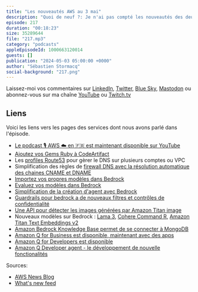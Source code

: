 ```yaml
---
title: "Les nouveautés AWS au 3 mai"
description: "Quoi de neuf ?: Je n'ai pas compté les nouveautés des deux dernières semaines car il y a eu essentieelement deux grosses séries d'annonces, l'une liée à Amazon Bedrock et l'autre à Amazon Q. Je vais évidement passé l'essentiel de cet épisode à expliquer cela. Mais on ne parlera pas que d'IA générative, il y aussi eu des nouveautés coté CodeArtifact et Route53, le service de DNS entièrement managé."
episode: 217
duration: "00:18:23"
size: 35289644
file: "217.mp3"
category: "podcasts"
appleEpisodeId: 1000663120014
guests: []
publication: "2024-05-03 05:00:00 +0000"
author: "Sébastien Stormacq"
social-background: "217.png"
---
```


Laissez-moi vos commentaires sur [LinkedIn](https://www.linkedin.com/in/sebastienstormacq/), [Twitter](https://twitter.com/sebsto), [Blue Sky](https://bsky.app/profile/sebsto.bsky.social), [Mastodon](https://awscommunity.social/@sebsto) ou abonnez-vous sur ma chaîne [YouTube](https://www.youtube.com/sebsto) ou [Twitch.tv](https://www.twitch.tv/sebAWS)

## Liens

Voici les liens vers les pages des services dont nous avons parlé dans l'épisode.

- [Le podcast 🎙 AWS ☁️ en 🇫🇷 est maintenant disponible sur YouTube](https://www.youtube.com/watch?v=FoiENh1_kjU&list=PLZ_TUMnTqfu9lG7nh_3VHJ1iM2q9grWvd&pp=gAQBiAQB)
- [Ajoutez vos Gems Ruby à CodeArtifact](https://aws.amazon.com/blogs/aws/add-your-ruby-gems-to-aws-codeartifact/)
- Les [profiles Route53](https://aws.amazon.com/blogs/aws/unify-dns-management-using-amazon-route-53-profiles-with-multiple-vpcs-and-aws-accounts/) pour gèrer le DNS sur plusieurs comptes ou VPC
- Simplification des règles de [firewall DNS avec la résolution automatique des chaines CNAME et DNAME](https://aws.amazon.com/blogs/aws/stop-the-cname-chain-struggle-simplified-management-with-route-53-resolver-dns-firewall/)
- [Importez vos propres modèles dans Bedrock](https://aws.amazon.com/blogs/aws/import-custom-models-in-amazon-bedrock-preview/)
- [Evaluez vos modèles dans Bedrock](https://aws.amazon.com/blogs/aws/amazon-bedrock-model-evaluation-is-now-generally-available/)
- [Simplification de la création d'agent avec Bedrock](https://aws.amazon.com/blogs/aws/agents-for-amazon-bedrock-introducing-a-simplified-creation-and-configuration-experience/)
- [Guardrails pour bedrock a de nouveaux filtres et contrôles de confidentialité](https://aws.amazon.com/blogs/aws/guardrails-for-amazon-bedrock-now-available-with-new-safety-filters-and-privacy-controls/)
- [Une API pour détecter les images générées par Amazon Titan image](https://aws.amazon.com/blogs/aws/amazon-titan-image-generator-and-watermark-detection-api-are-now-available-in-amazon-bedrock/)
- Nouveaux modèles sur Bedrock : [Lama 3](https://aws.amazon.com/blogs/aws/metas-llama-3-models-are-now-available-in-amazon-bedrock/), [Cohere Command R](https://aws.amazon.com/blogs/aws/run-scalable-enterprise-grade-generative-ai-workloads-with-cohere-r-r-now-available-in-amazon-bedrock/), [Amazon Titan Text Embeddings v2](https://aws.amazon.com/blogs/aws/amazon-titan-text-v2-now-available-in-amazon-bedrock-optimized-for-improving-rag/)
- [Amazon Bedrock Knowledge Base permet de se connecter à MongoDB](https://aws.amazon.com/blogs/aws/build-rag-applications-with-mongodb-atlas-now-available-in-knowledge-bases-for-amazon-bedrock/)
- [Amazon Q for Business est disponible, maintenant avec des apps](https://aws.amazon.com/blogs/aws/amazon-q-business-now-generally-available-helps-boost-workforce-productivity-with-generative-ai/)
- [Amazon Q for Developers est disponible](https://aws.amazon.com/blogs/aws/amazon-q-developer-now-generally-available-includes-new-capabilities-to-reimagine-developer-experience/)
- [Amazon Q Developer agent - le développement de nouvelle fonctionalités](https://community.aws/content/2dwsbmtNaTVF7Vb9PLh4kprCpPQ/amazon-q-feature-development-preview)

Sources: 

- [AWS News Blog](https://aws.amazon.com/blogs/aws/)
- [What's new feed](https://aws.amazon.com/about-aws/whats-new/2023/)
